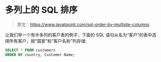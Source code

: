 # 多列上的 SQL 排序

> 原文：<https://www.javatpoint.com/sql-order-by-multiple-columns>

让我们举一个有许多列的客户表的例子，下面的 SQL 语句从名为“客户”的表中选择所有客户，按“国家”和“客户名称”列存储:

```sql
SELECT * FROM customers
ORDER BY country, Customer-Name;

```
